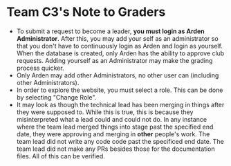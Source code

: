 # Team C3's Note to Graders

* To submit a request to become a leader, **you must login as Arden Administrator**. After this, you may add your self as an administrator so that you don't have to continuously login as Arden and login as yourself. When the database is created, only Arden has the ability to approve club requests. Adding yourself as an Administrator may make the grading process quicker.
* Only Arden may add other Administrators, no other user can (including other Administrators). 
* In order to explore the website, you must select a role. This can be done by selecting "Change Role".
* It may look as though the technical lead has been merging in things after they were supposed to. While this is true, this is because they misinterpreted what a lead could and could not do. In any instance where the team lead merged things into stage past the specified end date, they were approving and merging in **other** people's work. The team lead did not write any code code past the specificed end date. The team lead did not make any PRs besides those for the documentation files. All of this can be verified.
